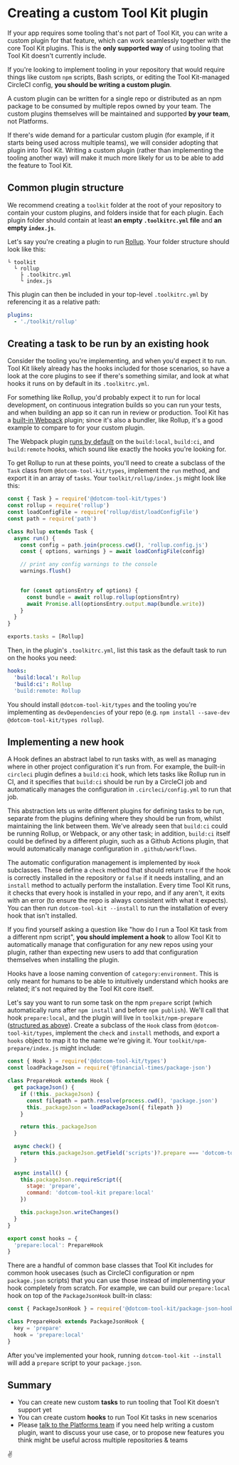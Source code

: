 # Creating a custom Tool Kit plugin

If your app requires some tooling that's not part of Tool Kit, you can write a custom plugin for that feature, which can work seamlessly together with the core Tool Kit plugins. This is the **only supported way** of using tooling that Tool Kit doesn't currently include.

If you're looking to implement tooling in your repository that would require things like custom `npm` scripts, Bash scripts, or editing the Tool Kit-managed CircleCI config, **you should be writing a custom plugin**.

A custom plugin can be written for a single repo or distributed as an npm package to be consumed by multiple repos owned by your team. The custom plugins themselves will be maintained and supported **by your team**, not Platforms. 

If there's wide demand for a particular custom plugin (for example, if it starts being used across multiple teams), we will consider adopting that plugin into Tool Kit. Writing a custom plugin (rather than implementing the tooling another way) will make it much more likely for us to be able to add the feature to Tool Kit.

## Common plugin structure

We recommend creating a `toolkit` folder at the root of your repository to contain your custom plugins, and folders inside that for each plugin. Each plugin folder should contain at least **an empty `.toolkitrc.yml` file** and **an empty `index.js`**.

Let's say you're creating a plugin to run [Rollup](https://rollupjs.org). Your folder structure should look like this:

```
└ toolkit
  └ rollup
    ├ .toolkitrc.yml
    └ index.js
```

This plugin can then be included in your top-level `.toolkitrc.yml` by referencing it as a relative path:

```yml
plugins:
  - './toolkit/rollup'
```

## Creating a task to be run by an existing hook

Consider the tooling you're implementing, and when you'd expect it to run. Tool Kit likely already has the hooks included for those scenarios, so have a look at the core plugins to see if there's something similar, and look at what hooks it runs on by default in its `.toolkitrc.yml`.

For something like Rollup, you'd probably expect it to run for local development, on continuous integration builds so you can run your tests, and when building an app so it can run in review or production. Tool Kit has a [built-in Webpack](https://github.com/Financial-Times/dotcom-tool-kit/tree/main/plugins/webpack) plugin; since it's also a bundler, like Rollup, it's a good example to compare to for your custom plugin.

The Webpack plugin [runs by default](https://github.com/Financial-Times/dotcom-tool-kit/blob/main/plugins/webpack/.toolkitrc.yml) on the `build:local`, `build:ci`, and `build:remote` hooks, which sound like exactly the hooks you're looking for.

To get Rollup to run at these points, you'll need to create a subclass of the `Task` class from `@dotcom-tool-kit/types`, implement the `run` method, and export it in an array of `tasks`. Your `toolkit/rollup/index.js` might look like this:

```js
const { Task } = require('@dotcom-tool-kit/types')
const rollup = require('rollup')
const loadConfigFile = require('rollup/dist/loadConfigFile')
const path = require('path')

class Rollup extends Task {
  async run() {
    const config = path.join(process.cwd(), 'rollup.config.js')
    const { options, warnings } = await loadConfigFile(config)

    // print any config warnings to the console
    warnings.flush()

    
    for (const optionsEntry of options) {
      const bundle = await rollup.rollup(optionsEntry)
      await Promise.all(optionsEntry.output.map(bundle.write))
    }
  }
}

exports.tasks = [Rollup]
```

Then, in the plugin's `.toolkitrc.yml`, list this task as the default task to run on the hooks you need:

```yml
hooks:
  'build:local': Rollup
  'build:ci': Rollup
  'build:remote: Rollup
```

You should install `@dotcom-tool-kit/types` and the tooling you're implementing as `devDependencies` of your repo (e.g. `npm install --save-dev @dotcom-tool-kit/types rollup`).

## Implementing a new hook

A Hook defines an abstract label to run tasks with, as well as managing where in other project configuration it's run from. For example, the built-in `circleci` plugin defines a `build:ci` hook, which lets tasks like Rollup run in CI, and it specifies that `build:ci` should be run by a CircleCI job and automatically manages the configuration in `.circleci/config.yml` to run that job.

This abstraction lets us write different plugins for defining tasks to be run, separate from the plugins defining where they should be run from, whilst maintaining the link between them. We've already seen that `build:ci` could be running Rollup, or Webpack, or any other task; in addition, `build:ci` itself could be defined by a different plugin, such as a Github Actions plugin, that would automatically manage configuration in `.github/workflows`.

The automatic configuration management is implemented by `Hook` subclasses. These define a `check` method that should return `true` if the hook is correctly installed in the repository or `false` if it needs installing, and an `install` method to actually perform the installation. Every time Tool Kit runs, it checks that every hook is installed in your repo, and if any aren't, it exits with an error (to ensure the repo is always consistent with what it expects). You can then run `dotcom-tool-kit --install` to run the installation of every hook that isn't installed.

If you find yourself asking a question like "how do I run a Tool Kit task from a different npm script", **you should implement a hook** to allow Tool Kit to automatically manage that configuration for any new repos using your plugin, rather than expecting new users to add that configuration themselves when installing the plugin.

Hooks have a loose naming convention of `category:environment`. This is only meant for humans to be able to intuitively understand which hooks are related; it's not required by the Tool Kit core itself.

Let's say you want to run some task on the npm `prepare` script (which automatically runs after `npm install` and before `npm publish`). We'll call that hook `prepare:local`, and the plugin will live in `toolkit/npm-prepare` ([structured as above](#common-plugin-structure)). Create a subclass of the `Hook` class from `@dotcom-tool-kit/types`, implement the `check` and `install` methods, and export a `hooks` object to map it to the name we're giving it. Your `toolkit/npm-prepare/index.js` might include:

```js
const { Hook } = require('@dotcom-tool-kit/types')
const loadPackageJson = require('@financial-times/package-json')

class PrepareHook extends Hook {
  get packageJson() {
    if (!this._packageJson) {
      const filepath = path.resolve(process.cwd(), 'package.json')
      this._packageJson = loadPackageJson({ filepath })
    }

    return this._packageJson
  }

  async check() {
    return this.packageJson.getField('scripts')?.prepare === 'dotcom-tool-kit prepare:local'
  }
  
  async install() {
    this.packageJson.requireScript({
      stage: 'prepare',
      command: 'dotcom-tool-kit prepare:local'
    })

    this.packageJson.writeChanges()
  }
}

export const hooks = {
  'prepare:local': PrepareHook
}
```

There are a handful of common base classes that Tool Kit includes for common hook usecases (such as CircleCI configuration or npm `package.json` scripts) that you can use those instead of implementing your hook completely from scratch. For example, we can build our `prepare:local` hook on top of the `PackageJsonHook` built-in class:

```js
const { PackageJsonHook } = require('@dotcom-tool-kit/package-json-hook')

class PrepareHook extends PackageJsonHook {
  key = 'prepare'
  hook = 'prepare:local'
}
```

After you've implemented your hook, running `dotcom-tool-kit --install` will add a `prepare` script to your `package.json`.

## Summary

- You can create new custom **tasks** to run tooling that Tool Kit doesn't support yet
- You can create custom **hooks** to run Tool Kit tasks in new scenarios
- Please [talk to the Platforms team](https://financialtimes.slack.com/archives/C3TJ6KXEU) if you need help writing a custom plugin, want to discuss your use case, or to propose new features you think might be useful across multiple repositories & teams

✌️
